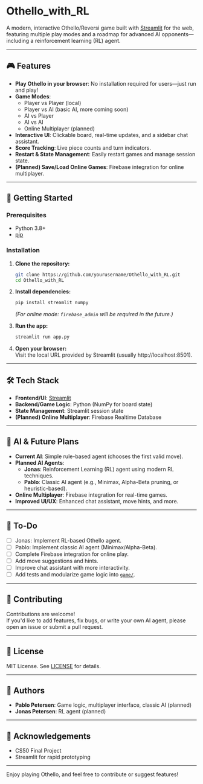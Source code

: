 # Othello_with_RL

A modern, interactive Othello/Reversi game built with [Streamlit](https://streamlit.io/) for the web, featuring multiple play modes and a roadmap for advanced AI opponents—including a reinforcement learning (RL) agent.

---

## 🎮 Features

- **Play Othello in your browser**: No installation required for users—just run and play!
- **Game Modes**:
  - Player vs Player (local)
  - Player vs AI (basic AI, more coming soon)
  - AI vs Player
  - AI vs AI
  - Online Multiplayer (planned)
- **Interactive UI**: Clickable board, real-time updates, and a sidebar chat assistant.
- **Score Tracking**: Live piece counts and turn indicators.
- **Restart & State Management**: Easily restart games and manage session state.
- **(Planned) Save/Load Online Games**: Firebase integration for online multiplayer.

---

## 🚀 Getting Started

### Prerequisites

- Python 3.8+
- [pip](https://pip.pypa.io/en/stable/)

### Installation

1. **Clone the repository:**
   ```sh
   git clone https://github.com/yourusername/Othello_with_RL.git
   cd Othello_with_RL
   ```

2. **Install dependencies:**
   ```sh
   pip install streamlit numpy
   ```

   *(For online mode: `firebase_admin` will be required in the future.)*

3. **Run the app:**
   ```sh
   streamlit run app.py
   ```

4. **Open your browser:**  
   Visit the local URL provided by Streamlit (usually http://localhost:8501).

---

## 🛠️ Tech Stack

- **Frontend/UI**: [Streamlit](https://streamlit.io/)
- **Backend/Game Logic**: Python (NumPy for board state)
- **State Management**: Streamlit session state
- **(Planned) Online Multiplayer**: Firebase Realtime Database

---

## 🤖 AI & Future Plans

- **Current AI**: Simple rule-based agent (chooses the first valid move).
- **Planned AI Agents**:
  - **Jonas**: Reinforcement Learning (RL) agent using modern RL techniques.
  - **Pablo**: Classic AI agent (e.g., Minimax, Alpha-Beta pruning, or heuristic-based).
- **Online Multiplayer**: Firebase integration for real-time games.
- **Improved UI/UX**: Enhanced chat assistant, move hints, and more.

---

## 📝 To-Do

- [ ] Jonas: Implement RL-based Othello agent.
- [ ] Pablo: Implement classic AI agent (Minimax/Alpha-Beta).
- [ ] Complete Firebase integration for online play.
- [ ] Add move suggestions and hints.
- [ ] Improve chat assistant with more interactivity.
- [ ] Add tests and modularize game logic into [`game/`](game/).

---

## 👥 Contributing

Contributions are welcome!  
If you'd like to add features, fix bugs, or write your own AI agent, please open an issue or submit a pull request.

---

## 📄 License

MIT License. See [LICENSE](LICENSE) for details.

---

## 🙋 Authors

- **Pablo Petersen**: Game logic, multiplayer interface, classic AI (planned)
- **Jonas Petersen**: RL agent (planned)

---

## 📢 Acknowledgements

- CS50 Final Project
- Streamlit for rapid prototyping

---

Enjoy playing Othello, and feel free to contribute or suggest features!
